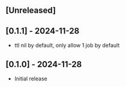 ## [Unreleased]

## [0.1.1] - 2024-11-28

- ttl nil by default, only allow 1 job by default

## [0.1.0] - 2024-11-28

- Initial release
